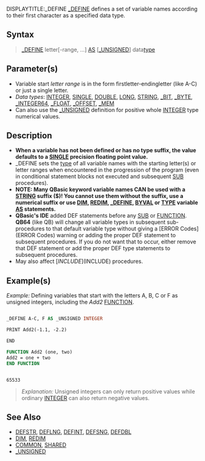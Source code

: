 DISPLAYTITLE:_DEFINE
[_DEFINE](_DEFINE) defines a set of variable names according to their first character as a specified data type.


## Syntax

> [_DEFINE](_DEFINE) letter[-range, ...] [AS](AS) [[_UNSIGNED](_UNSIGNED)] data[type](type)


## Parameter(s)

* Variable start *letter range* is in the form firstletter-endingletter (like A-C) or just a single letter.
* *Data types*: [INTEGER](INTEGER), [SINGLE](SINGLE), [DOUBLE](DOUBLE), [LONG](LONG), [STRING](STRING), [_BIT](_BIT), [_BYTE](_BYTE), [_INTEGER64](_INTEGER64), [_FLOAT](_FLOAT), [_OFFSET](_OFFSET), [_MEM](_MEM)  
* Can also use the [_UNSIGNED](_UNSIGNED) definition for positive whole [INTEGER](INTEGER) type numerical values.


## Description

* **When a variable has not been defined or has no type suffix, the value defaults to a [SINGLE](SINGLE) precision floating point value.**
* _DEFINE sets the [type](type) of all variable names with the starting letter(s) or letter ranges  when encountered in the progression of the program (even in conditional statement blocks not executed and subsequent [SUB](SUB) procedures). 
* **NOTE: Many QBasic keyword variable names CAN be used with a [STRING](STRING) suffix ($)! You cannot use them without the suffix, use a numerical suffix or use [DIM](DIM), [REDIM](REDIM), [_DEFINE](_DEFINE), [BYVAL](BYVAL) or [TYPE](TYPE) variable [AS](AS) statements.**
* **QBasic's IDE** added DEF statements before any [SUB](SUB) or [FUNCTION](FUNCTION). **QB64** (like QB) will change all variable types in subsequent sub-procedures to that default variable type without giving a [ERROR Codes](ERROR Codes) warning or adding the proper DEF statement to subsequent procedures. If you do not want that to occur, either remove that DEF statement or add the proper DEF type statements to subsequent procedures.
* May also affect [$INCLUDE]($INCLUDE) procedures.


## Example(s)

*Example:* Defining variables that start with the letters A, B, C or F as unsigned integers, including the *Add2* [FUNCTION](FUNCTION).

```vb

_DEFINE A-C, F AS _UNSIGNED INTEGER

PRINT Add2(-1.1, -2.2)

END

FUNCTION Add2 (one, two)
Add2 = one + two
END FUNCTION 

```

```text

65533

```

>  *Explanation:* Unsigned integers can only return positive values while ordinary [INTEGER](INTEGER) can also return negative values.


## See Also

* [DEFSTR](DEFSTR), [DEFLNG](DEFLNG), [DEFINT](DEFINT), [DEFSNG](DEFSNG), [DEFDBL](DEFDBL)
* [DIM](DIM), [REDIM](REDIM)
* [COMMON](COMMON), [SHARED](SHARED)
* [_UNSIGNED](_UNSIGNED)




